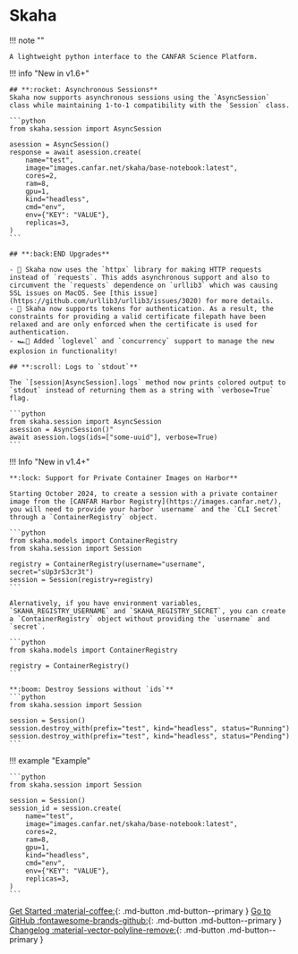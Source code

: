 # Skaha

!!! note ""

    A lightweight python interface to the CANFAR Science Platform.

!!! info "New in v1.6+"

    ## **:rocket: Asynchronous Sessions**
    Skaha now supports asynchronous sessions using the `AsyncSession` class while maintaining 1-to-1 compatibility with the `Session` class.

    ```python
    from skaha.session import AsyncSession

    asession = AsyncSession()
    response = await asession.create(
        name="test",
        image="images.canfar.net/skaha/base-notebook:latest",
        cores=2,
        ram=8,
        gpu=1,
        kind="headless",
        cmd="env",
        env={"KEY": "VALUE"},
        replicas=3,
    )
    ```

    ## **:back:END Upgrades**
    
    - 📡 Skaha now uses the `httpx` library for making HTTP requests instead of `requests`. This adds asynchronous support and also to circumvent the `requests` dependence on `urllib3` which was causing SSL issues on MacOS. See [this issue](https://github.com/urllib3/urllib3/issues/3020) for more details.
    - 🔑 Skaha now supports tokens for authentication. As a result, the constraints for providing a valid certificate filepath have been relaxed and are only enforced when the certificate is used for authentication.
    - 🏎️💨 Added `loglevel` and `concurrency` support to manage the new explosion in functionality!

    ## **:scroll: Logs to `stdout`**

    The `[session|AsyncSession].logs` method now prints colored output to `stdout` instead of returning them as a string with `verbose=True` flag.

    ```python
    from skaha.session import AsyncSession
    asession = AsyncSession()"
    await asession.logs(ids=["some-uuid"], verbose=True)
    ```

!!! Info "New in v1.4+"

    **:lock: Support for Private Container Images on Harbor**

    Starting October 2024, to create a session with a private container image from the [CANFAR Harbor Registry](https://images.canfar.net/), you will need to provide your harbor `username` and the `CLI Secret` through a `ContainerRegistry` object. 

    ```python
    from skaha.models import ContainerRegistry
    from skaha.session import Session

    registry = ContainerRegistry(username="username", secret="sUp3rS3cr3t")
    session = Session(registry=registry)
    ```

    Alernatively, if you have environment variables, `SKAHA_REGISTRY_USERNAME` and `SKAHA_REGISTRY_SECRET`, you can create a `ContainerRegistry` object without providing the `username` and `secret`.

    ```python
    from skaha.models import ContainerRegistry

    registry = ContainerRegistry()
    ```

    **:boom: Destroy Sessions without `ids`**
    ```python
    from skaha.session import Session

    session = Session()
    session.destroy_with(prefix="test", kind="headless", status="Running")
    session.destroy_with(prefix="test", kind="headless", status="Pending")
    ```

!!! example "Example"

    ```python
    from skaha.session import Session

    session = Session()
    session_id = session.create(
        name="test",
        image="images.canfar.net/skaha/base-notebook:latest",
        cores=2,
        ram=8,
        gpu=1,
        kind="headless",
        cmd="env",
        env={"KEY": "VALUE"},
        replicas=3,
    )
    ```

[Get Started :material-coffee:](get-started.md){: .md-button .md-button--primary } 
[Go to GitHub :fontawesome-brands-github:](https://github.com/shinybrar/skaha){: .md-button .md-button--primary }
[Changelog :material-vector-polyline-remove:](changelog.md){: .md-button .md-button--primary }